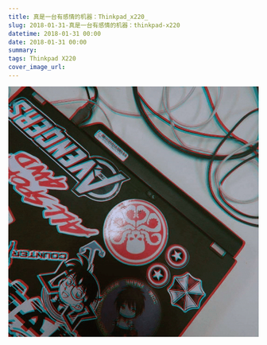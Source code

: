 ```yaml
---
title: 真是一台有感情的机器：Thinkpad_x220_
slug: 2018-01-31-真是一台有感情的机器：thinkpad-x220
datetime: 2018-01-31 00:00
date: 2018-01-31 00:00
summary: 
tags: Thinkpad X220
cover_image_url: 
---
```

![83925-2wb7joyftm6.png](../assets/2019/09/3273081905.png)